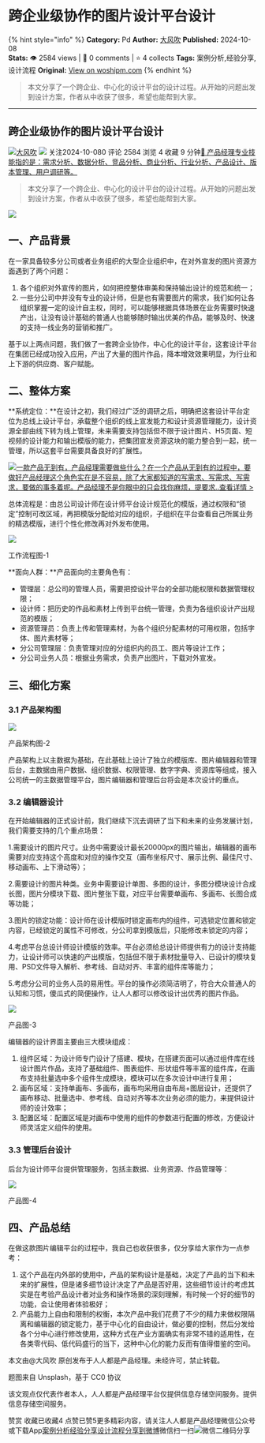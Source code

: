 # 跨企业级协作的图片设计平台设计
{% hint style="info" %}
**Category:** Pd
**Author:** [大风吹](https://www.woshipm.com/u/718060)
**Published:** 2024-10-08  
**Stats:** 👁️ 2584 views | 💬 0 comments | ⭐ 4 collects
**Tags:** 案例分析,经验分享,设计流程
**Original:** [View on woshipm.com](https://www.woshipm.com/pd/5980946.html)
{% endhint %}
> 本文分享了一个跨企业、中心化的设计平台的设计过程。从开始的问题出发到设计方案，作者从中收获了很多，希望也能帮到大家。

---

## 跨企业级协作的图片设计平台设计

[![](https://image.woshipm.com/wp-files/2020/07/Bc0pPoMI33vy4kauzN2E.jpeg!/both/72x72)](https://www.woshipm.com/u/718060)[大风吹](https://www.woshipm.com/u/718060) ![](https://static.woshipm.com/tag/1101_1@2x.png) 关注2024-10-080 评论 2584 浏览 4 收藏 9 分钟[🔗 产品经理专业技能指的是：需求分析、数据分析、竞品分析、商业分析、行业分析、产品设计、版本管理、用户调研等。](https://ke.qidianla.com/courses/90pm)

> 本文分享了一个跨企业、中心化的设计平台的设计过程。从开始的问题出发到设计方案，作者从中收获了很多，希望也能帮到大家。

![](https://image.woshipm.com/2023/04/13/79e6fc3a-d9ea-11ed-889f-00163e0b5ff3.jpg)

## 一、产品背景

在一家具备较多分公司或者业务组织的大型企业组织中，在对外宣发的图片资源方面遇到了两个问题：

1.  各个组织对外宣传的图片，如何把控整体审美和保持输出设计的规范和统一；
2.  一些分公司中并没有专业的设计师，但是也有需要图片的需求，我们如何让各组织掌握一定的设计自主权，同时，可以能够根据具体场景在业务需要时快速产出，让没有设计基础的普通人也能够随时输出优美的作品，能够及时、快速的支持一线业务的营销和推广。

基于以上两点问题，我们做了一套跨企业协作，中心化的设计平台，这套设计平台在集团已经成功投入应用，产出了大量的图片作品，降本增效效果明显，为行业和上下游的供应商、客户赋能。

## 二、整体方案

**系统定位：**在设计之初，我们经过广泛的调研之后，明确把这套设计平台定位为总线上设计平台，承载整个组织的线上宣发能力和设计资源管理能力，设计资源全部由线下转为线上管理，未来需要支持包括但不限于设计图片、H5页面、短视频的设计能力和输出模版的能力，把集团宣发资源这块的能力整合到一起，统一管理，所以这套平台需要具备良好的扩展性。

[![](https://image.woshipm.com/2023/08/02/58dc678c-30e3-11ee-88e7-00163e0b5ff3.png)一款产品无到有，产品经理需要做些什么？在一个产品从无到有的过程中，要做好产品经理这个角色实在是不容易，除了大家都知道的写需求、写需求、写需求，要做的事多着呢。产品经理不是你眼中的只会找你麻烦，提要求..查看详情 >](https://ke.qidianla.com/courses/bcpm)

总体流程是：由总公司设计师在设计师平台设计规范化的模版，通过权限和“锁定”控制可改区域，再把模版分配给对应的组织，子组织在平台查看自己所属业务的精选模版，进行个性化修改再对外发布使用。

![](https://image.woshipm.com/2024/02/12/ee02c28c-c983-11ee-9128-00163e0b5ff3.jpg)

工作流程图-1

**面向人群：**产品面向的主要角色有：

*   管理层：总公司的管理人员，需要把控设计平台的全部功能权限和数据管理权限；
*   设计师：把历史的作品和素材上传到平台统一管理，负责为各组织设计产出规范的模版；
*   资源管理员：负责上传和管理素材，为各个组织分配素材的可用权限，包括字体、图片素材等；
*   分公司管理层：负责管理对应的分组织内的员工、图片等设计工作；
*   分公司业务人员：根据业务需求，负责产出图片，下载对外宣发。

## 三、细化方案

### 3.1 产品架构图

![](https://image.woshipm.com/2024/10/04/430bb71a-8230-11ef-baf4-00163e0b5ff3.jpg)

产品架构图-2

产品架构上以主数据为基础，在此基础上设计了独立的模版库、图片编辑器和管理后台，主数据由用户数据、组织数据、权限管理、数字字典、资源库等组成，接入公司统一的主数据管理平台，图片编辑器和管理后台将会是本次设计的重点。

### 3.2 编辑器设计

在开始编辑器的正式设计前，我们继续下沉去调研了当下和未来的业务发展计划，我们需要支持的几个重点场景：

1.需要设计的图片尺寸。业务中需要设计最长20000px的图片输出，编辑器的画布需要对应支持这个高度和对应的操作交互（画布坐标尺寸、展示比例、最佳尺寸、移动画布、上下滑动等）；

2.需要设计的图片种类。业务中需要设计单图、多图的设计，多图分模块设计合成长图，图片分模块下载、图片整张下载，对应平台需要单画布、多画布、长图合成等功能；

3.图片的锁定功能：设计师在设计模版时锁定画布内的组件，可选锁定位置和锁定内容，已经锁定的属性不可修改，分公司拿到模版后，只能修改未锁定的内容；

4.考虑平台总设计师设计模版的效率。平台必须给总设计师提供有力的设计支持能力，让设计师可以快速的产出模版，包括但不限于素材批量导入、已设计的模块复用、PSD文件导入解析、参考线、自动对齐、丰富的组件库等能力；

5.考虑分公司的业务人员的易用性。平台的操作必须简洁明了，符合大众普通人的认知和习惯，傻瓜式的简便操作，让人人都可以修改设计出优秀的图片作品。

![](https://image.woshipm.com/2024/10/06/5dd1809a-8396-11ef-baf4-00163e0b5ff3.jpg)

产品图-3

编辑器的设计界面主要由三大模块组成：

1.  组件区域：为设计师专门设计了搭建、模块，在搭建页面可以通过组件库在线设计图片作品，支持了基础组件、图表组件、形状组件等丰富的组件库，在画布支持批量选中多个组件生成模块，模块可以在多次设计中进行复用；
2.  画布区域：支持单画布、多画布，画布均采用自由布局+图层设计，还提供了画布移动、批量选中、参考线、自动对齐等本次业务必须的能力，来提供设计师的设计效率；
3.  配置区域：配置区域是对画布中使用的组件的参数进行配置的修改，方便设计师灵活定义组件的使用。

### 3.3 管理后台设计

后台为设计师平台提供管理服务，包括主数据、业务资源、作品管理等：

![](https://image.woshipm.com/2024/10/06/c2af6246-83e8-11ef-84c2-00163e0b5ff3.jpg)

产品图-4

## 四、产品总结

在做这款图片编辑平台的过程中，我自己也收获很多，仅分享给大家作为一点参考：

1.  这个产品在内外部的使用中，产品的架构设计是基础，决定了产品的当下和未来的扩展性，但是诸多细节设计决定了产品是否好用，这些细节设计的考虑其实是在考验产品设计者对业务和操作场景的深刻理解，有时候一个好的细节的功能，会让使用者体验极好；
2.  产品能力上自由和限制的权衡，本次产品中我们花费了不少的精力来做权限隔离和编辑器的锁定能力，基于中心化的自由设计，做必要的控制，然后分发给各个分中心进行修改使用，这种方式在产业方面确实有非常不错的适用性，在各类零代码、低代码盛行的当下，这种中心化的能力反而有值得借鉴的空间。

本文由@大风吹 原创发布于人人都是产品经理。未经许可，禁止转载。

题图来自 Unsplash，基于 CC0 协议

该文观点仅代表作者本人，人人都是产品经理平台仅提供信息存储空间服务。提供信息存储空间服务。

赞赏 收藏已收藏4 点赞已赞5更多精彩内容，请关注人人都是产品经理微信公众号或下载App[案例分析](https://www.woshipm.com/tag/%e6%a1%88%e4%be%8b%e5%88%86%e6%9e%90)[经验分享](https://www.woshipm.com/tag/%e7%bb%8f%e9%aa%8c%e5%88%86%e4%ba%ab)[设计流程](https://www.woshipm.com/tag/%e8%ae%be%e8%ae%a1%e6%b5%81%e7%a8%8b)[分享到微博](https://service.weibo.com/share/share.php?appkey=2775287854&title=跨企业级协作的图片设计平台设计&url=https://www.woshipm.com/pd/5980946.html&pic=https://image.woshipm.com/2023/04/13/79e6fc3a-d9ea-11ed-889f-00163e0b5ff3.jpg)微信扫一扫![微信二维码](https://api.pwmqr.com/qrcode/create/?url=https://www.woshipm.com/pd/5980946.html)分享